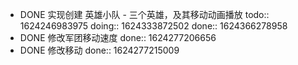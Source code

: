 - DONE 实现创建 英雄小队 - 三个英雄，及其移动动画播放
  todo:: 1624246983975
  doing:: 1624333872502
  done:: 1624366278958
- DONE 修改军团移动速度
  done:: 1624277206656
- DONE 修改移动
  done:: 1624277215009